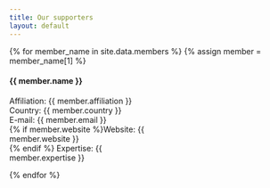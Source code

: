 ```yaml
---
title: Our supporters
layout: default
---
```


{% for member_name in site.data.members %}
{% assign member = member_name[1] %}

<div class="card" style="width: 18rem;">
  <div class="card-body">
    <h4 class="card-title">{{ member.name }}</h4>
    <p class="card-text">
Affiliation: {{ member.affiliation }}<br/>
Country: {{ member.country }}<br/>
E-mail: {{ member.email }}<br/>
{% if member.website %}Website: {{ member.website }}<br/>{% endif %}
Expertise: {{ member.expertise }}
    </p>
  </div>
</div>

{% endfor %}
